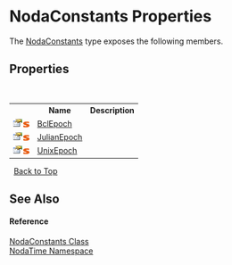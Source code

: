 # NodaConstants Properties
 

The <a href="T_NodaTime_NodaConstants">NodaConstants</a> type exposes the following members.


## Properties
&nbsp;<table><tr><th></th><th>Name</th><th>Description</th></tr><tr><td>![Public property](media/pubproperty.gif "Public property")![Static member](media/static.gif "Static member")</td><td><a href="P_NodaTime_NodaConstants_BclEpoch">BclEpoch</a></td><td /></tr><tr><td>![Public property](media/pubproperty.gif "Public property")![Static member](media/static.gif "Static member")</td><td><a href="P_NodaTime_NodaConstants_JulianEpoch">JulianEpoch</a></td><td /></tr><tr><td>![Public property](media/pubproperty.gif "Public property")![Static member](media/static.gif "Static member")</td><td><a href="P_NodaTime_NodaConstants_UnixEpoch">UnixEpoch</a></td><td /></tr></table>&nbsp;
<a href="#nodaconstants-properties">Back to Top</a>

## See Also


#### Reference
<a href="T_NodaTime_NodaConstants">NodaConstants Class</a><br /><a href="N_NodaTime">NodaTime Namespace</a><br />